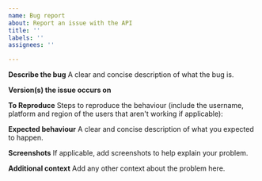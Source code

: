 ```yaml
---
name: Bug report
about: Report an issue with the API
title: ''
labels: ''
assignees: ''

---
```


**Describe the bug**
A clear and concise description of what the bug is.

**Version(s) the issue occurs on**

**To Reproduce**
Steps to reproduce the behaviour (include the username, platform and region of the users that aren't working if applicable):

**Expected behaviour**
A clear and concise description of what you expected to happen.

**Screenshots**
If applicable, add screenshots to help explain your problem.

**Additional context**
Add any other context about the problem here.
